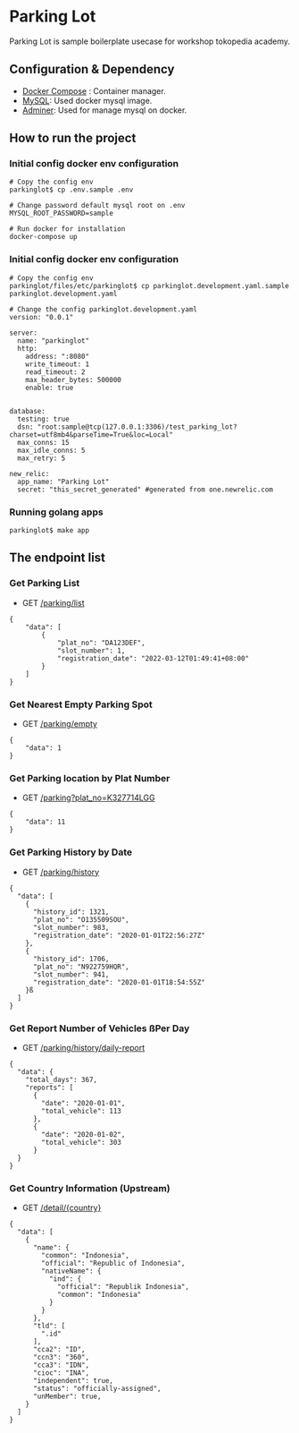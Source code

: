 # Parking Lot
Parking Lot is sample boilerplate usecase for workshop tokopedia academy. 

## Configuration & Dependency
- [Docker Compose](https://docs.docker.com/compose/install/) : Container manager.
- [MySQL](https://hub.docker.com/_/mysql): Used docker mysql image.
- [Adminer](https://hub.docker.com/_/adminer): Used for manage mysql on docker.

## How to run the project
### Initial config docker env configuration
```
# Copy the config env
parkinglot$ cp .env.sample .env

# Change password default mysql root on .env
MYSQL_ROOT_PASSWORD=sample

# Run docker for installation
docker-compose up
```
### Initial config docker env configuration
```
# Copy the config env
parkinglot/files/etc/parkinglot$ cp parkinglot.development.yaml.sample parkinglot.development.yaml

# Change the config parkinglot.development.yaml
version: "0.0.1"

server: 
  name: "parkinglot"
  http: 
    address: ":8080"
    write_timeout: 1
    read_timeout: 2
    max_header_bytes: 500000
    enable: true


database:
  testing: true
  dsn: "root:sample@tcp(127.0.0.1:3306)/test_parking_lot?charset=utf8mb4&parseTime=True&loc=Local"
  max_conns: 15
  max_idle_conns: 5
  max_retry: 5

new_relic:
  app_name: "Parking Lot"
  secret: "this_secret_generated" #generated from one.newrelic.com
```

### Running golang apps
```
parkinglot$ make app
```
## The endpoint list
### Get Parking List

- GET [/parking/list](http://localhost:8080/parking/list)
```
{
    "data": [
        {
            "plat_no": "DA123DEF",
            "slot_number": 1,
            "registration_date": "2022-03-12T01:49:41+08:00"
        }
    ]
}
```

### Get Nearest Empty Parking Spot
- GET [/parking/empty](http://localhost:8080/parking/empty)
```
{
    "data": 1
}
```

### Get Parking location by Plat Number
- GET [/parking?plat_no=K327714LGG](http://localhost:8080/parking?plat_no=K327714LGG)
```
{
    "data": 11
}
```

### Get Parking History by Date
- GET [/parking/history](http://localhost:8080/history?start_date=2020-01-01&end_date=2020-01-20)
```
{
  "data": [
    {
      "history_id": 1321,
      "plat_no": "O135509SOU",
      "slot_number": 983,
      "registration_date": "2020-01-01T22:56:27Z"
    },
    {
      "history_id": 1706,
      "plat_no": "N922759HQR",
      "slot_number": 941,
      "registration_date": "2020-01-01T18:54:55Z"
    }ß
  ]
}
```

### Get Report Number of Vehicles ßPer Day
- GET [/parking/history/daily-report](http://localhost:8080/parking/history/daily-report)
```
{
  "data": {
    "total_days": 367,
    "reports": [
      {
        "date": "2020-01-01",
        "total_vehicle": 113
      },
      {
        "date": "2020-01-02",
        "total_vehicle": 303
      }
  }
}
```

### Get Country Information (Upstream)
- GET [/detail/{country}](http://localhost:8080/detail/indonesia)
```
{
  "data": [
    {
      "name": {
        "common": "Indonesia",
        "official": "Republic of Indonesia",
        "nativeName": {
          "ind": {
            "official": "Republik Indonesia",
            "common": "Indonesia"
          }
        }
      },
      "tld": [
        ".id"
      ],
      "cca2": "ID",
      "ccn3": "360",
      "cca3": "IDN",
      "cioc": "INA",
      "independent": true,
      "status": "officially-assigned",
      "unMember": true,
    }
  ]
}
```
